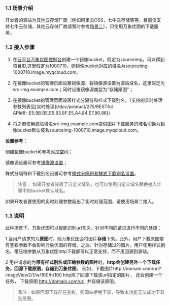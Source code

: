 ### 1.1 场景介绍

开发者的源站为其他云存储厂商（例如阿里云OSS，七牛云存储等等，目前仅支持七牛云存储，其他云存储厂商请暂时参考[场景二](/doc/product/275/回源到自己站点)），只使用万象优图的下载服务。

### 1.2 接入步骤

1. 在[云平台万象优图控制台](http://console.tce.fsphere.cn/image/bucket)创建一个镜像bucket，假定为sourceimg，可以得到项目ID,这里假定为1000710，则镜像bucket对应的域名为sourceimg-1000710.image.myqcloud.com。

2. 在镜像bucket的管理页面设置镜像源，将镜像源设置为源站域名，这里假定为src-img.example.com；同时设置镜像源类型为“存储原图”；

3. 在镜像bucket的管理页面设置样式分隔符和样式下载别名。（支持的实时处理参数列表见[实时处理](/doc/product/275/RESTful API#8-.E5.9B.BE.E5.83.8F.E5.A4.84.E7.90.86)）

4. 将之前使用源站域名src-img.example.com提供图片下载服务的域名切换为镜像bucket默认域名sourceimg-1000710.image.myqcloud.com。

**设置参考：**

创建镜像bucket可参考[添加空间](/doc/product/275/控制台使用说明#2.1-.E6.B7.BB.E5.8A.A0.E7.A9.BA.E9.97.B4)；

镜像源设置可参考[镜像源设置](/doc/product/275/控制台使用说明#2.2-.E7.A9.BA.E9.97.B4.E7.AE.A1.E7.90.86)；

样式分隔符和下载别名设置可参考[样式分隔符和样式下载别名设置](/doc/product/275/控制台使用说明#2.2-.E7.A9.BA.E9.97.B4.E7.AE.A1.E7.90.86)。

>注意：
如果开发者设置了自定义域名，也可以使用自定义域名替换接入步骤中的bucket默认域名。

如果开发者要使用的实时处理参数超出了实时处理范围，请使用场景二接入。

### 1.3 说明

此种场景下，万象优图可以智能识别url含义，针对不同的请求进行不同的处理：

1 当用户请求的为**原图**时，则万象优图会将图片**存储**下来。此外，用户下载原图带有鉴权参数不会影响万象优图的存储。之后，针对存储过的图片，用户使用样式别名、带压缩参数从万象优图http下载都可以正常支持，而不用回源到源站。

2 用户请求的为**带有样式别名或压缩参数的图片**时，**http会创建另外一个下载任务，回源下载原图，存储到万象优图**。
例如，下载图片http://domain.com/url?imageView2/1/w/100/h/100
http除了回源下载该url指定的图片， 还会创建一个任务， 下载原图 http://domain.com/url, 并存储该原图。

>备注：如果回源下载存在鉴权，则源站拒绝下载，导致本功能无法成功下载到原图。